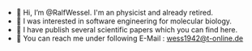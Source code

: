 - 👋 Hi, I’m @RalfWessel. I'm an physicist and already retired.
- 👀 I was  interested in software engineering for molecular biology.
- 🌱 I have publish several scientific papers which you can find here.
- 💞️ You can reach me under following E-Mail : wess1942@t-online.de

<!---
RalfWess/RalfWess is a ✨ special ✨ repository because its `README.md` (this file) appears on your GitHub profile.
You can click the Preview link to take a look at your changes.
--->
